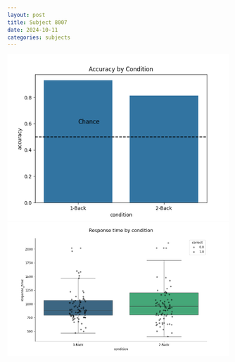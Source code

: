```yaml
---
layout: post
title: Subject 8007
date: 2024-10-11
categories: subjects
---
```


![](data/8007/run-10/8007_ATS_acc.png)
![](data/8007/run-10/8007_ATS_rt.png)
